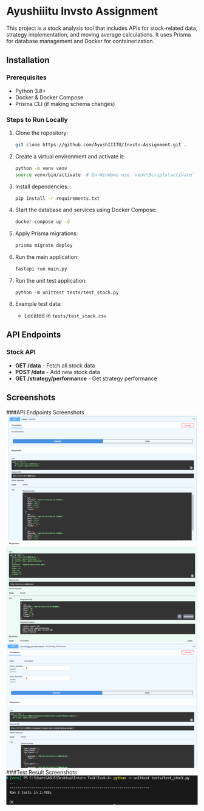 # Ayushiiitu Invsto Assignment

This project is a stock analysis tool that includes APIs for stock-related data, strategy implementation, and moving average calculations. It uses Prisma for database management and Docker for containerization.

## Installation

### Prerequisites
- Python 3.8+
- Docker & Docker Compose
- Prisma CLI (if making schema changes)

### Steps to Run Locally

1. Clone the repository:
   ```bash
   git clone https://github.com/AyushIIITU/Invsto-Assignment.git .
   ```

2. Create a virtual environment and activate it:
   ```bash
   python -m venv venv
   source venv/bin/activate  # On Windows use `venv\Scripts\activate`
   ```

3. Install dependencies:
   ```bash
   pip install -r requirements.txt
   ```

4. Start the database and services using Docker Compose:
   ```bash
   docker-compose up -d
   ```

5. Apply Prisma migrations:
   ```bash
   prisma migrate deploy
   ```

6. Run the main application:
   ```bash
   fastapi run main.py
   ```
7. Run the unit test application:
   ```base
   python -m unittest tests/test_stock.py
   ```

2. Example test data:
   - Located in `tests/test_stock.csv`

## API Endpoints

### Stock API
- **GET /data** - Fetch all stock data
- **POST /data** - Add new stock data
- **GET /strategy/performance** - Get strategy performance

## Screenshots
###API Endpoints Screenshots
![Demo Image](asset/demo1.png)
![Demo Image](asset/demo2.png)
![Demo Image](asset/demo3.png)
###Test Result Screenshots
![Demo Image](asset/demo4.png)
